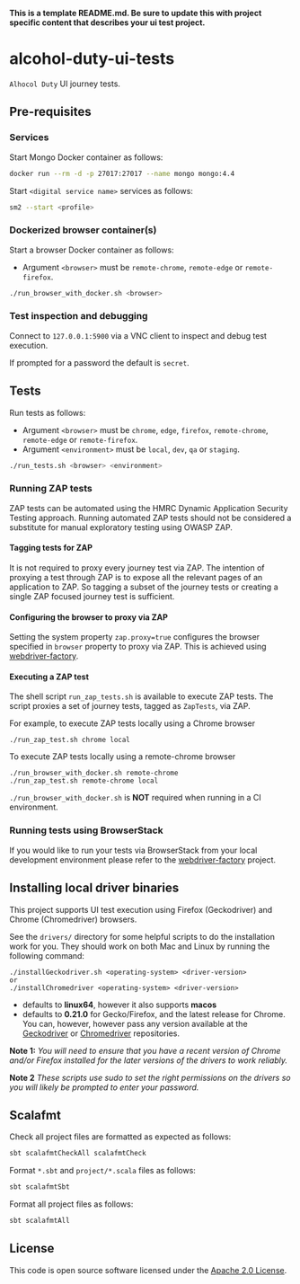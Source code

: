 **This is a template README.md.  Be sure to update this with project specific content that describes your ui test project.**

# alcohol-duty-ui-tests
`Alhocol Duty` UI journey tests.  

## Pre-requisites

### Services

Start Mongo Docker container as follows:

```bash
docker run --rm -d -p 27017:27017 --name mongo mongo:4.4
```

Start `<digital service name>` services as follows:

```bash
sm2 --start <profile>
```

### Dockerized browser container(s)

Start a browser Docker container as follows:

* Argument `<browser>` must be `remote-chrome`, `remote-edge` or `remote-firefox`.

```bash
./run_browser_with_docker.sh <browser>
```

### Test inspection and debugging

Connect to `127.0.0.1:5900` via a VNC client to inspect and debug test execution.

If prompted for a password the default is `secret`.

## Tests

Run tests as follows:

* Argument `<browser>` must be `chrome`, `edge`, `firefox`, `remote-chrome`, `remote-edge` or `remote-firefox`.
* Argument `<environment>` must be `local`, `dev`, `qa` or `staging`.

```bash
./run_tests.sh <browser> <environment>
```

### Running ZAP tests

ZAP tests can be automated using the HMRC Dynamic Application Security Testing approach. Running 
automated ZAP tests should not be considered a substitute for manual exploratory testing using OWASP ZAP.

#### Tagging tests for ZAP

It is not required to proxy every journey test via ZAP. The intention of proxying a test through ZAP is to expose all the
 relevant pages of an application to ZAP. So tagging a subset of the journey tests or creating a 
 single ZAP focused journey test is sufficient.

#### Configuring the browser to proxy via ZAP 

Setting the system property `zap.proxy=true` configures the browser specified in `browser` property to proxy via ZAP. 
This is achieved using [webdriver-factory](https://github.com/hmrc/webdriver-factory#proxying-trafic-via-zap).

#### Executing a ZAP test

The shell script `run_zap_tests.sh` is available to execute ZAP tests. The script proxies a set of journey tests, 
tagged as `ZapTests`, via ZAP.  

For example, to execute ZAP tests locally using a Chrome browser

```
./run_zap_test.sh chrome local
```

To execute ZAP tests locally using a remote-chrome browser

```
./run_browser_with_docker.sh remote-chrome 
./run_zap_test.sh remote-chrome local
``` 

`./run_browser_with_docker.sh` is **NOT** required when running in a CI environment.

### Running tests using BrowserStack
If you would like to run your tests via BrowserStack from your local development environment please refer to the [webdriver-factory](https://github.com/hmrc/webdriver-factory/blob/main/README.md/#user-content-running-tests-using-browser-stack) project.

## Installing local driver binaries

This project supports UI test execution using Firefox (Geckodriver) and Chrome (Chromedriver) browsers. 

See the `drivers/` directory for some helpful scripts to do the installation work for you.  They should work on both Mac and Linux by running the following command:

    ./installGeckodriver.sh <operating-system> <driver-version>
    or
    ./installChromedriver <operating-system> <driver-version>

- *<operating-system>* defaults to **linux64**, however it also supports **macos**
- *<driver-version>* defaults to **0.21.0** for Gecko/Firefox, and the latest release for Chrome.  You can, however, however pass any version available at the [Geckodriver](https://github.com/mozilla/geckodriver/tags) or [Chromedriver](http://chromedriver.storage.googleapis.com/) repositories.

**Note 1:** *You will need to ensure that you have a recent version of Chrome and/or Firefox installed for the later versions of the drivers to work reliably.*

**Note 2** *These scripts use sudo to set the right permissions on the drivers so you will likely be prompted to enter your password.*

## Scalafmt

Check all project files are formatted as expected as follows:

```bash
sbt scalafmtCheckAll scalafmtCheck
```

Format `*.sbt` and `project/*.scala` files as follows:

```bash
sbt scalafmtSbt
```

Format all project files as follows:

```bash
sbt scalafmtAll
```

## License

This code is open source software licensed under the [Apache 2.0 License]("http://www.apache.org/licenses/LICENSE-2.0.html").
